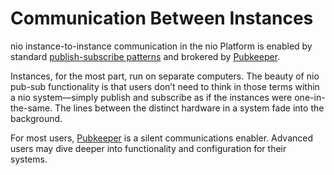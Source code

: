 # Communication Between Instances

nio instance-to-instance communication in the nio Platform is enabled by standard [publish-subscribe patterns](/services/service-design-patterns/pub-sub.md) and brokered by [Pubkeeper](/pubkeeper/README.md).

Instances, for the most part, run on separate computers. The beauty of nio pub-sub functionality is that users don’t need to think in those terms within a nio system—simply publish and subscribe as if the instances were one-in-the-same. The lines between the distinct hardware in a system fade into the background.

For most users, [Pubkeeper](/pubkeeper/README.md) is a silent communications enabler. Advanced users may dive deeper into functionality and configuration for their systems.
